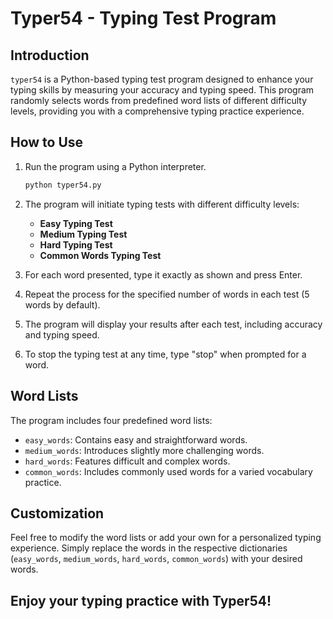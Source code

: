 # Typer54 - Typing Test Program

## Introduction

`typer54` is a Python-based typing test program designed to enhance your typing skills by measuring your accuracy and typing speed. This program randomly selects words from predefined word lists of different difficulty levels, providing you with a comprehensive typing practice experience.

## How to Use

1. Run the program using a Python interpreter.

    ```bash
    python typer54.py
    ```

2. The program will initiate typing tests with different difficulty levels:

   - **Easy Typing Test**
   - **Medium Typing Test**
   - **Hard Typing Test**
   - **Common Words Typing Test**

3. For each word presented, type it exactly as shown and press Enter.

4. Repeat the process for the specified number of words in each test (5 words by default).

5. The program will display your results after each test, including accuracy and typing speed.

6. To stop the typing test at any time, type "stop" when prompted for a word.

## Word Lists

The program includes four predefined word lists:

- `easy_words`: Contains easy and straightforward words.
- `medium_words`: Introduces slightly more challenging words.
- `hard_words`: Features difficult and complex words.
- `common_words`: Includes commonly used words for a varied vocabulary practice.

## Customization

Feel free to modify the word lists or add your own for a personalized typing experience. Simply replace the words in the respective dictionaries (`easy_words`, `medium_words`, `hard_words`, `common_words`) with your desired words.

## Enjoy your typing practice with Typer54!
